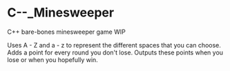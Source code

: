 # C--_Minesweeper

C++ bare-bones minesweeper game WIP

Uses A - Z and a - z to represent the different spaces that you can choose. Adds a point for every round you don't lose. Outputs these points when you lose or when you hopefully win.
